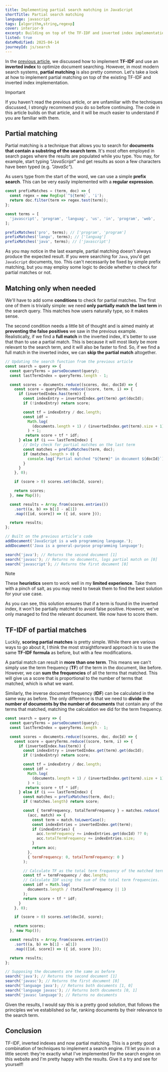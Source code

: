 ```yaml
---
title: Implementing partial search matching in JavaScript
shortTitle: Partial search matching
language: javascript
tags: [algorithm,string,regexp]
cover: interior-9
excerpt: Building on top of the TF-IDF and inverted index implementation, we will implement partial search matching to make searching more robust.
listed: true
dateModified: 2025-04-14
journeyId: js/search
---
```


In the [previous article](/js/s/tf-idf-inverted-index), we discussed how to implement **TF-IDF** and use an **inverted index** to optimize document searching. However, in most modern search systems, **partial matching** is also pretty common. Let's take a look at how to implement partial matching on top of the existing TF-IDF and inverted index implementation.

> [!IMPORTANT]
>
> If you haven't read the previous article, or are unfamiliar with the techniques discussed, I strongly recommend you do so before continuing. The code in this article builds on that article, and it will be much easier to understand if you are familiar with them.

## Partial matching

Partial matching is a technique that allows you to search for **documents that contain a substring of the search term**. It's most often employed in search pages where the results are populated while you type. You may, for example, start typing _"JavaScript"_ and get results as soon a few characters have been typed (e.g. _"JavaSc"_).

As users type from the start of the word, we can use a simple **prefix search**. This can be very easily implemented with a **regular expression**.

```js
const prefixMatches = (term, doc) => {
  const regex = new RegExp(`^${term}`, 'i');
  return doc.filter(term => regex.test(term));
};

const terms = [
  'javascript', 'program', 'languag', 'us', 'in', 'program', 'web',
];

prefixMatches('pro', terms); // ['program', 'program']
prefixMatches('langu', terms); // ['languag']
prefixMatches('java', terms); // ['javascript']
```

As you may notice in the last example, partial matching doesn't always produce the expected result. If you were searching for `Java`, you'd get `JavaScript` documents, too. This can't necessarily be fixed by simple prefix matching, but you may employ some logic to decide whether to check for partial matches or not.

## Matching only when needed

We'll have to add some **conditions** to check for partial matches. The first one of them is trivially simple: we need **only partially match the last term** in the search query. This matches how users naturally type, so it makes sense.

The second condition needs a little bit of thought and is aimed mainly at **preventing the false positives** we saw in the previous example. Realistically, if we find a **full match** in the inverted index, it's better to use that than to use a partial match. This is because it will most likely be more relevant to the search term, and it will also be faster to find. So, if we find a full match in the inverted index, we can **skip the partial match** altogether.

```js {4,18-24}
// Updating the search function from the previous article
const search = query => {
  const queryTerms = parseDocument(query);
  const lastTermIndex = queryTerms.length - 1;

  const scores = documents.reduce((scores, doc, docId) => {
    const score = queryTerms.reduce((score, term, i) => {
      if (invertedIndex.has(term)) {
        const indexEntry = invertedIndex.get(term).get(docId);
        if (!indexEntry) return score;

        const tf = indexEntry / doc.length;
        const idf =
          Math.log(
            (documents.length + 1) / (invertedIndex.get(term).size + 1)
          ) + 1;
         return score + tf * idf;
      } else if (i === lastTermIndex) {
        // Only check for partial matches on the last term
        const matches = prefixMatches(term, doc);
        if (matches.length > 0) {
          console.log(`Partial matched "${term}" in document ${docId}`);
        }
      }
    }, 0);

    if (score > 0) scores.set(docId, score);

    return scores;
  }, new Map());

  const results = Array.from(scores.entries())
    .sort((a, b) => b[1] - a[1])
    .map(([id, score]) => ({ id, score }));

  return results;
};

// Built on the previous article's code
addDocument('JavaScript is a web programming language.');
addDocument('Java is a general-purpose programming language');

search('java'); // Returns the second document [1]
search('javasc'); // Returns no documents, logs partial match on [0]
search('javascript'); // Returns the first document [0]
```

> [!NOTE]
>
> These **heuristics** seem to work well in my **limited experience**. Take them with a pinch of salt, as you may need to tweak them to find the best solution for your use case.

As you can see, this solution ensures that if a term is found in the inverted index, it won't be partially matched to avoid false positive. However, we've only managed to find the relevant document. We now have to score them.

## TF-IDF of partial matches

Luckily, **scoring partial matches** is pretty simple. While there are various ways to go about it, I think the most straightforward approach is to use the same **TF-IDF formula** as before, but with a few modifications.

A partial match can result in **more than one term**. This means we can't simply use the term frequency (**TF**) of the term in the document, like before. However, we can **sum the frequencies** of all the terms that matched. This will give us a score that is proportional to the number of terms that matched, which is what we want.

Similarly, the inverse document frequency (**IDF**) can be calculated in the same way as before. The only difference is that we need to **divide the number of documents by the number of documents** that contain any of the terms that matched, matching the calculation we did for the term frequency.

```js {21-40}
const search = query => {
  const queryTerms = parseDocument(query);
  const lastTermIndex = queryTerms.length - 1;

  const scores = documents.reduce((scores, doc, docId) => {
    const score = queryTerms.reduce((score, term, i) => {
      if (invertedIndex.has(term)) {
        const indexEntry = invertedIndex.get(term).get(docId);
        if (!indexEntry) return score;

        const tf = indexEntry / doc.length;
        const idf =
          Math.log(
            (documents.length + 1) / (invertedIndex.get(term).size + 1)
          ) + 1;
         return score + tf * idf;
      } else if (i === lastTermIndex) {
        const matches = prefixMatches(term, doc);
        if (!matches.length) return score;

        const { termFrequency, totalTermFrequency } = matches.reduce(
          (acc, match) => {
            const term = match.toLowerCase();
            const indexEntries = invertedIndex.get(term);
            if (indexEntries) {
              acc.termFrequency += indexEntries.get(docId) ?? 0;
              acc.totalTermFrequency += indexEntries.size;
            }
            return acc;
          },
          { termFrequency: 0, totalTermFrequency: 0 }
        );

        // Calculate TF as the total term frequency of the matched terms.
        const tf = termFrequency / doc.length;
        // Calculate IDF using the sum of the total term frequencies.
        const idf = Math.log(
          documents.length / (totalTermFrequency || 1)
        );
        return score + tf * idf;
      }
    }, 0);

    if (score > 0) scores.set(docId, score);

    return scores;
  }, new Map());

  const results = Array.from(scores.entries())
    .sort((a, b) => b[1] - a[1])
    .map(([id, score]) => ({ id, score }));

  return results;
};

// Supposing the documents are the same as before
search('java'); // Returns the second document [1]
search('javasc'); // Returns the first document [0]
search('language java'); // Returns both documents [1, 0]
search('language javasc'); // Returns both documents [0, 1]
search('javasc language'); // Returns no documents
```

Given the results, I would say this is a pretty good solution, that follows the principles we've established so far, ranking documents by their relevance to the search term.

## Conclusion

TF-IDF, inverted indexes and now partial matching. This is a pretty good combination of techniques to implement a search engine. I'll let you in on a little secret: they're exactly what I've implemented for the search engine on this website and I'm pretty happy with the results. Give it a try and see for yourself!
